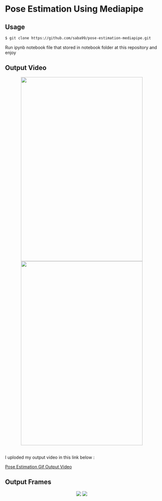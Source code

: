 # Pose Estimation Using Mediapipe

## Usage 

```sh
$ git clone https://github.com/saba99/pose-estimation-mediapipe.git
```

Run ipynb notebook file that stored in notebook folder at this repository and enjoy

## Output Video 

<div align=center>
<img  src="https://user-images.githubusercontent.com/33378412/232585326-e127715f-88d5-4d23-aaaf-f47353f85f56.gif" width="400" height="605">
<img  src="https://user-images.githubusercontent.com/33378412/232608065-2306585a-a39a-44cf-a46e-7bb3c67ca1ab.gif" width="400" height="605"> 
</div> 

<br>

I uploded my output video in this link below :

[Pose Estimation Gif Output Video](https://mega.nz/folder/wmoATShb#r00n1gwnhxwtQRxM0ewU0w)


## Output Frames 

<p align="center">
<img  src="https://user-images.githubusercontent.com/33378412/232578470-444bd204-8185-4a6d-b3fc-a0ce164a69a6.png" >
<img  src="https://user-images.githubusercontent.com/33378412/232578512-18dd8b2f-e3bb-4f58-9f22-9073f7e44b19.png" > 


</p>

